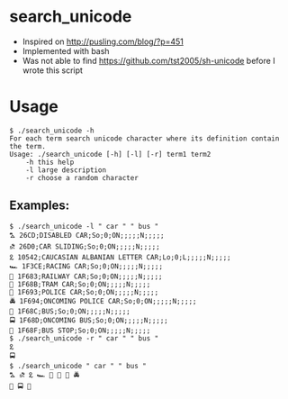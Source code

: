 # search_unicode
* Inspired on http://pusling.com/blog/?p=451
* Implemented with bash
* Was not able to find https://github.com/tst2005/sh-unicode before I wrote this script

# Usage
```
$ ./search_unicode -h
For each term search unicode character where its definition contain the term.
Usage: ./search_unicode [-h] [-l] [-r] term1 term2
	-h this help
	-l large description
	-r choose a random character
```
## Examples:
```
$ ./search_unicode -l " car " " bus "
⛍ 26CD;DISABLED CAR;So;0;ON;;;;;N;;;;;
⛐ 26D0;CAR SLIDING;So;0;ON;;;;;N;;;;;
𐕂 10542;CAUCASIAN ALBANIAN LETTER CAR;Lo;0;L;;;;;N;;;;;
🏎 1F3CE;RACING CAR;So;0;ON;;;;;N;;;;;
🚃 1F683;RAILWAY CAR;So;0;ON;;;;;N;;;;;
🚋 1F68B;TRAM CAR;So;0;ON;;;;;N;;;;;
🚓 1F693;POLICE CAR;So;0;ON;;;;;N;;;;;
🚔 1F694;ONCOMING POLICE CAR;So;0;ON;;;;;N;;;;;
🚌 1F68C;BUS;So;0;ON;;;;;N;;;;;
🚍 1F68D;ONCOMING BUS;So;0;ON;;;;;N;;;;;
🚏 1F68F;BUS STOP;So;0;ON;;;;;N;;;;;
$ ./search_unicode -r " car " " bus "
𐕂
🚍
$ ./search_unicode " car " " bus "
⛍ ⛐ 𐕂 🏎 🚃 🚋 🚓 🚔
🚌 🚍 🚏
```


